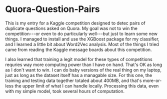 # Quora-Question-Pairs

This is my entry for a Kaggle competition designed to detec pairs of duplicate questions asked on Quora. My goal was not
to win the competition---or even to do particularly well---but just to learn some new things. I managed to install and use
the XGBoost package for my classifier, and I learned a little bit about Word2Vec analysis. Most of the things I tried
came from reading the Kaggle message boards about this competition.

I also learned that training a legit model for these types of competitions requries way more computing power
than I have on hand. That's OK as long as I don't want to win. I can do baby versions of the real thing on my laptop,
just as long as the dataset itself has a managable size. For this one, the training and testing data together totaled about
400MB, and that's more-or-less the upper limit of what I can handle locally. Processing this data, even with my simple model,
took several hours of computation.
